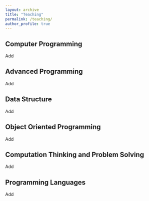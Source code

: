 ```yaml
---
layout: archive
title: "Teaching"
permalink: /teaching/
author_profile: true
---
```


Computer Programming
---
Add

Advanced Programming
---
Add

Data Structure
---
Add

Object Oriented Programming
---
Add

Computation Thinking and Problem Solving
---
Add

Programming Languages
---
Add
